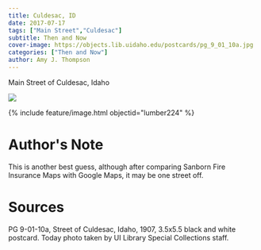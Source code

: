 ```yaml
---
title: Culdesac, ID
date: 2017-07-17
tags: ["Main Street","Culdesac"]
subtitle: Then and Now
cover-image: https://objects.lib.uidaho.edu/postcards/pg_9_01_10a.jpg
categories: ["Then and Now"]
author: Amy J. Thompson
---
```


Main Street of Culdesac, Idaho

<a href="https://www.lib.uidaho.edu/digital/postcards/items/nwpostcards836.html"><img class="img-fluid" src="https://www.lib.uidaho.edu/digital/postcards/items/nwpostcards304.html"></a>

<!---{% include feature/digital-image.html objectid="nwpostcards304" collection="postcards" cdm-collection="nwpostcards" %}--->

{% include feature/image.html objectid="lumber224" %}

# Author's Note

This is another best guess, although after comparing Sanborn Fire Insurance Maps with Google Maps, it may be one street off.

# Sources

PG 9-01-10a, Street of Culdesac, Idaho, 1907, 3.5x5.5 black and white postcard. Today photo taken by UI Library Special Collections staff.